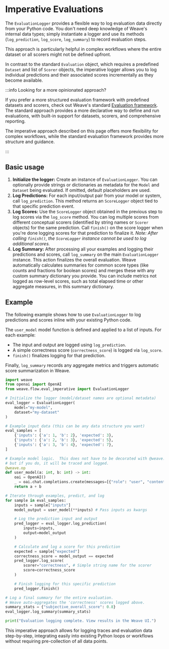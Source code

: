 # Imperative Evaluations

The `EvaluationLogger` provides a flexible way to log evaluation data directly from your Python code. You don't need deep knowledge of Weave's internal data types; simply instantiate a logger and use its methods (`log_prediction`, `log_score`, `log_summary`) to record evaluation steps.

This approach is particularly helpful in complex workflows where the entire dataset or all scorers might not be defined upfront.

In contrast to the standard `Evaluation` object, which requires a predefined `Dataset` and list of `Scorer` objects, the imperative logger allows you to log individual predictions and their associated scores incrementally as they become available.

:::info Looking for a more opinionated approach?

If you prefer a more structured evaluation framework with predefined datasets and scorers, check out Weave's standard [Evaluation framework](../core-types/evaluations.md). The standard approach provides a more declarative way to define and run evaluations, with built-in support for datasets, scorers, and comprehensive reporting.

The imperative approach described on this page offers more flexibility for complex workflows, while the standard evaluation framework provides more structure and guidance.

:::

## Basic usage

1.  **Initialize the logger:** Create an instance of `EvaluationLogger`. You can optionally provide strings or dictionaries as metadata for the `Model` and `Dataset` being evaluated. If omitted, default placeholders are used.
2.  **Log Predictions:** For each input/output pair from your model or system, call `log_prediction`. This method returns an `ScoreLogger` object tied to that specific prediction event.
3.  **Log Scores:** Use the `ScoreLogger` object obtained in the previous step to log scores via the `log_score` method. You can log multiple scores from different conceptual scorers (identified by string names or `Scorer` objects) for the same prediction. Call `finish()` on the score logger when you're done logging scores for that prediction to finalize it. _Note: After calling `finish()`, the `ScoreLogger` instance cannot be used to log additional scores._
4.  **Log Summary:** After processing all your examples and logging their predictions and scores, call `log_summary` on the main `EvaluationLogger` instance. This action finalizes the overall evaluation. Weave automatically calculates summaries for common score types (like counts and fractions for boolean scores) and merges these with any custom summary dictionary you provide. You can include metrics not logged as row-level scores, such as total elapsed time or other aggregate measures, in this summary dictionary.

## Example

The following example shows how to use `EvaluationLogger` to log predictions and scores inline with your existing Python code.

The `user_model` model function is defined and applied to a list of inputs. For each example:

- The input and output are logged using `log_prediction`.
- A simple correctness score (`correctness_score`) is logged via `log_score`.
- `finish()` finalizes logging for that prediction.

Finally, `log_summary` records any aggregate metrics and triggers automatic score summarization in Weave.

```python
import weave
from openai import OpenAI
from weave.flow.eval_imperative import EvaluationLogger

# Initialize the logger (model/dataset names are optional metadata)
eval_logger = EvaluationLogger(
    model="my-model",
    dataset="my-dataset"
)

# Example input data (this can be any data structure you want)
eval_samples = [
    {'inputs': {'a': 1, 'b': 2}, 'expected': 3},
    {'inputs': {'a': 2, 'b': 3}, 'expected': 5},
    {'inputs': {'a': 3, 'b': 4}, 'expected': 7},
]

# Example model logic.  This does not have to be decorated with @weave.op,
# but if you do, it will be traced and logged.
@weave.op
def user_model(a: int, b: int) -> int:
    oai = OpenAI()
    _ = oai.chat.completions.create(messages=[{"role": "user", "content": f"What is {a}+{b}?"}], model="gpt-4o-mini")
    return a + b

# Iterate through examples, predict, and log
for sample in eval_samples:
    inputs = sample["inputs"]
    model_output = user_model(**inputs) # Pass inputs as kwargs

    # Log the prediction input and output
    pred_logger = eval_logger.log_prediction(
        inputs=inputs,
        output=model_output
    )

    # Calculate and log a score for this prediction
    expected = sample["expected"]
    correctness_score = model_output == expected
    pred_logger.log_score(
        scorer="correctness", # Simple string name for the scorer
        score=correctness_score
    )

    # Finish logging for this specific prediction
    pred_logger.finish()

# Log a final summary for the entire evaluation.
# Weave auto-aggregates the 'correctness' scores logged above.
summary_stats = {"subjective_overall_score": 0.8}
eval_logger.log_summary(summary_stats)

print("Evaluation logging complete. View results in the Weave UI.")

```

This imperative approach allows for logging traces and evaluation data step-by-step, integrating easily into existing Python loops or workflows without requiring pre-collection of all data points.
